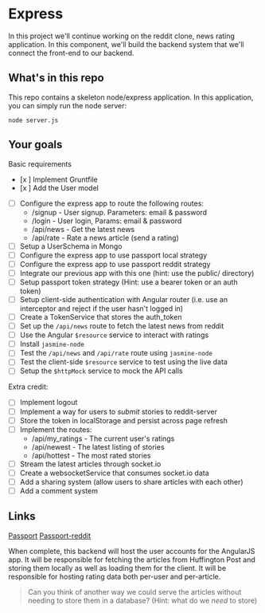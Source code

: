 # Express

In this project we'll continue working on the reddit clone, news rating application. In this component, we'll build the backend system that we'll connect the front-end to our backend.

## What's in this repo

This repo contains a skeleton node/express application. In this application, you can simply run the node server:

    node server.js

## Your goals

Basic requirements

* [x ] Implement Gruntfile
* [x ] Add the User model
* [ ] Configure the express app to route the following routes:
  * /signup   - User signup. Parameters: email & password
  * /login    - User login, Params: email & password
  * /api/news     - Get the latest news
  * /api/rate     - Rate a news article (send a rating)
* [ ] Setup a UserSchema in Mongo
* [ ] Configure the express app to use passport local strategy
* [ ] Configure the express app to use passport reddit strategy
* [ ] Integrate our previous app with this one (hint: use the public/ directory)
* [ ] Setup passport token strategy (Hint: use a bearer token or an auth token)
* [ ] Setup client-side authentication with Angular router (i.e. use an interceptor and reject if the user hasn't logged in)
* [ ] Create a TokenService that stores the auth_token
* [ ] Set up the `/api/news` route to fetch the latest news from reddit
* [ ] Use the Angular `$resource` service to interact with ratings
* [ ] Install `jasmine-node`
* [ ] Test the `/api/news` and `/api/rate` route using `jasmine-node`
* [ ] Test the client-side `$resource` service to test using the live data
* [ ] Setup the `$httpMock` service to mock the API calls

Extra credit:
* [ ] Implement logout
* [ ] Implement a way for users to _submit_ stories to reddit-server
* [ ] Store the token in localStorage and persist across page refresh
* [ ] Implement the routes:
  * /api/my_ratings   - The current user's ratings
  * /api/newest       - The latest listing of stories
  * /api/hottest      - The most rated stories
* [ ] Stream the latest articles through socket.io
* [ ] Create a websocketService that consumes socket.io data
* [ ] Add a sharing system (allow users to share articles with each other)
* [ ] Add a comment system

## Links

[Passport](http://passportjs.org/guide/)
[Passport-reddit](https://github.com/Slotos/passport-reddit)

When complete, this backend will host the user accounts for the AngularJS app. It will be responsible for fetching the articles from Huffington Post and storing them locally as well as loading them for the client. It will be responsible for hosting rating data both per-user and per-article.

> Can you think of another way we could serve the articles without needing to store them in a database? (Hint: what do we *need* to store)


